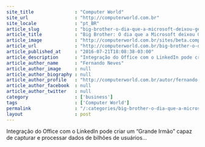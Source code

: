 ```yaml
---
site_title               : "Computer World"
site_url                 : "http://computerworld.com.br"
site_locale              : "pt_BR"
article_slug             : "big-brother-o-dia-que-a-microsoft-deixou-george-orwell-para-tras"
article_title            : "Big Brother: O dia que a Microsoft deixou George Orwell para trás"
article_image            : "http://computerworld.com.br/sites/beta.computerworld.com.br/files/news_articles/big_brother.jpg"
article_url              : "http://computerworld.com.br/big-brother-o-dia-que-microsoft-deixou-george-orwell-para-tras"
article_published_at     : "2016-07-21T18:08:38-03:00"
article_description      : "Integração do Office com o LinkedIn pode criar um “Grande Irmão” capaz de capturar e processar dados de bilhões de usuários..."
article_author_name      : "Fernando Neves"
article_author_image     : null
article_author_biography : null
article_author_profile   : "http://computerworld.com.br/autor/fernando-neves"
article_author_facebook  : null
article_author_twitter   : null
category                 : ['business']
tags                     : ['Computer World']
permalink                : "/:categories/big-brother-o-dia-que-a-microsoft-deixou-george-orwell-para-tras/"
layout                   : post
---
```


Integração do Office com o LinkedIn pode criar um “Grande Irmão” capaz de capturar e processar dados de bilhões de usuários...
